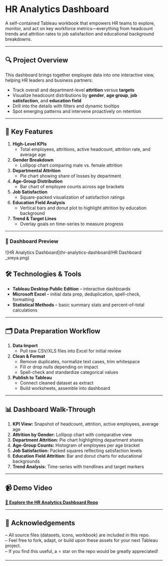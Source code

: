 # HR Analytics Dashboard

A self-contained Tableau workbook that empowers HR teams to explore, monitor, and act on key workforce metrics—everything from headcount trends and attrition rates to job satisfaction and educational background breakdowns.

---

## 🔍 Project Overview

This dashboard brings together employee data into one interactive view, helping HR leaders and business partners:

- Track overall and department-level **attrition** versus **targets**  
- Visualize headcount distributions by **gender**, **age group**, **job satisfaction**, and **education field**  
- Drill into the details with filters and dynamic tooltips  
- Spot emerging patterns and intervene proactively on retention

---

## 🚀 Key Features

1. **High-Level KPIs**  
   - Total employees, attritions, active headcount, attrition rate, and average age  
2. **Gender Breakdown**  
   - Lollipop chart comparing male vs. female attrition  
3. **Departmental Attrition**  
   - Pie chart showing share of losses by department  
4. **Age-Group Distribution**  
   - Bar chart of employee counts across age brackets  
5. **Job Satisfaction**  
   - Square-packed visualization of satisfaction ratings  
6. **Education Field Analysis**  
   - Vertical bars and donut plot to highlight attrition by education background  
7. **Trend & Target Lines**  
   - Overlay goals on time-series to measure progress

---
### 📸 Dashboard Preview

![HR Analytics Dashboard](hr-analytics-dashboard/HR Dashboard _sreya.png)

## 🛠 Technologies & Tools

- **Tableau Desktop Public Edition** – interactive dashboards  
- **Microsoft Excel** – initial data prep, deduplication, spell-check, formatting  
- **Statistical Methods** – basic summary stats and percent-of-total calculations  

---

## 🗂 Data Preparation Workflow

1. **Data Import**  
   - Pull raw CSV/XLS files into Excel for initial review  
2. **Clean & Format**  
   - Remove duplicates, normalize text cases, trim whitespace  
   - Fill or drop nulls depending on impact  
   - Spell-check and standardize categorical values  
3. **Publish to Tableau**  
   - Connect cleaned dataset as extract  
   - Build worksheets, assemble into dashboard

---

## 📊 Dashboard Walk-Through

1. **KPI View:** Snapshot of headcount, attrition, active employees, average age  
2. **Attrition by Gender:** Lollipop chart with comparative view  
3. **Department Attrition:** Pie chart highlighting department shares  
4. **Age-Group Counts:** Histogram of employees per age bracket  
5. **Job Satisfaction:** Packed squares reflecting satisfaction levels  
6. **Education Field Attrition:** Bar and donut charts for educational backgrounds  
7. **Trend Analysis:** Time-series with trendlines and target markers  

---

## 📹 Demo Video

[**🔎 Explore the HR Analytics Dashboard Repo**](https://github.com/sreyas23/hr-analytics-dashboard)

---

## 🙏 Acknowledgements

– All source files (datasets, icons, workbook) are included in this repo.  
– Feel free to fork, adapt, or build upon these assets for your next Tableau project.  
– If you find this useful, a ⭐️ star on the repo would be greatly appreciated!

---

